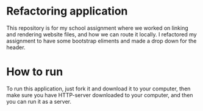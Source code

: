 # Refactoring application
This repository is for my school assignment where we worked on linking and rendering website files, and how we can route it locally. I refactored my assignment to have some bootstrap eliments and made a drop down for the header.

# How to run

To run this application, just fork it and download it to your computer, then make sure you have HTTP-server downloaded to your computer, and then you can run it as a server.
